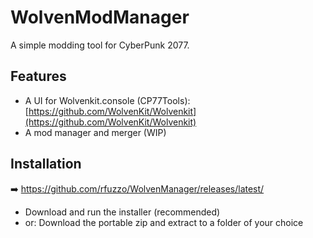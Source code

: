 # WolvenModManager
A simple modding tool for CyberPunk 2077.

## Features
* A UI for Wolvenkit.console (CP77Tools): [https://github.com/WolvenKit/Wolvenkit](https://github.com/WolvenKit/Wolvenkit)
* A mod manager and merger (WIP)

## Installation
➡️ https://github.com/rfuzzo/WolvenManager/releases/latest/

* Download and run the installer (recommended)
* or: Download the portable zip and extract to a folder of your choice


